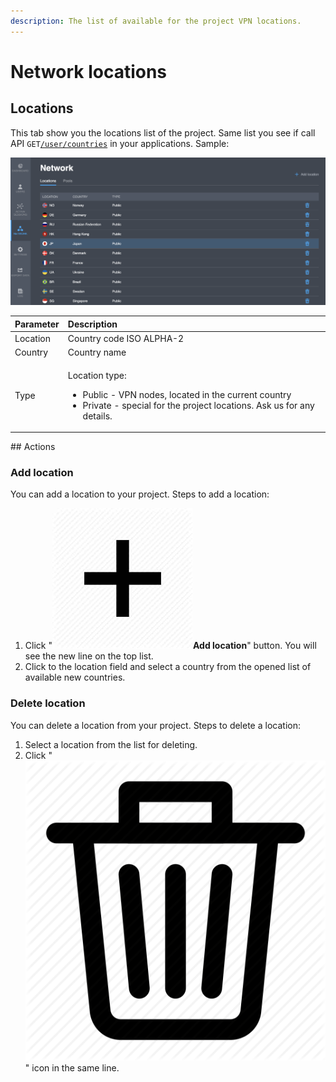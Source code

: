 ```yaml
---
description: The list of available for the project VPN locations.
---
```


# Network locations

## Locations

This tab show you the locations list of the project. Same list you see if call API `GET`[`/user/countries`](https://backend.northghost.com/doc/all/index.html#!/user-controller/countryList) in your applications. Sample:  

![](../../.gitbook/assets/net_locations_list.png)

<table>
  <thead>
    <tr>
      <th style="text-align:left">Parameter</th>
      <th style="text-align:left">Description</th>
    </tr>
  </thead>
  <tbody>
    <tr>
      <td style="text-align:left">Location</td>
      <td style="text-align:left">Country code ISO ALPHA-2</td>
    </tr>
    <tr>
      <td style="text-align:left">Country</td>
      <td style="text-align:left">Country name</td>
    </tr>
    <tr>
      <td style="text-align:left">Type</td>
      <td style="text-align:left">
        <p>Location type:</p>
        <ul>
          <li>Public - VPN nodes, located in the current country</li>
          <li>Private - special for the project locations. Ask us for any details.</li>
        </ul>
      </td>
    </tr>
  </tbody>
</table>## Actions

### Add location

You can add a location to your project. Steps to add a location:

1. Click "![](../../.gitbook/assets/plus_icon.jpeg)**Add location**" button. You will see the new line on the top list.
2. Click to the location field and select a country from the opened list of available new countries.

### Delete location

You can delete a location from your project. Steps to delete a location:

1. Select a location from the list for deleting.
2. Click " ![](../../.gitbook/assets/delete_icon.png) " icon in the same line. 

